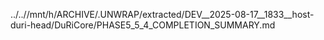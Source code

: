 ../..//mnt/h/ARCHIVE/.UNWRAP/extracted/DEV__2025-08-17__1833__host-duri-head/DuRiCore/PHASE5_5_4_COMPLETION_SUMMARY.md